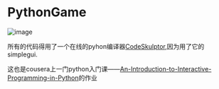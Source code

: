 # PythonGame


![image](https://github.com/BigBugGrow/BigBugGrow.github.io/blob/master/picture/%E6%9C%AA%E5%91%BD%E5%90%8D.gif)

所有的代码得用了一个在线的pyhon编译器[CodeSkulptor](http://www.codeskulptor.org/),因为用了它的simplegui.

这也是cousera上一门python入门课——[An-Introduction-to-Interactive-Programming-in-Python](https://www.coursera.org/course/interactivepython1)的作业


